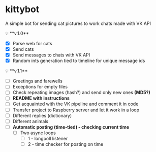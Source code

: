 # kittybot
A simple bot for sending cat pictures to work chats made with VK API

<aside>
💡 **v.1.0**

</aside>

- [x]  Parse web for cats
- [x]  Send cats
- [x]  Send messages to chats with VK API
- [x]  Random ints generation tied to timeline for unique message ids

<aside>
💡 **v.1.1**

</aside>

- [ ]  Greetings and farewells
- [ ]  Exceptions for empty files
- [ ]  Check repeating images (hash?) and send only new ones **(MD5?)**
- [ ]  **README with instructions**
- [ ]  Get acquainted with the VK pipeline and comment it in code
- [ ]  Transfer project to Raspberry server and let it work in a loop
- [ ]  Different replies (dictionary)
- [ ]  Different animals
- [ ]  **Automatic posting (time-tied) - checking current time**
    - [ ]  Two async loops
        - [ ]  1 - longpoll listener
        - [ ]  2 - time checker for posting on time
